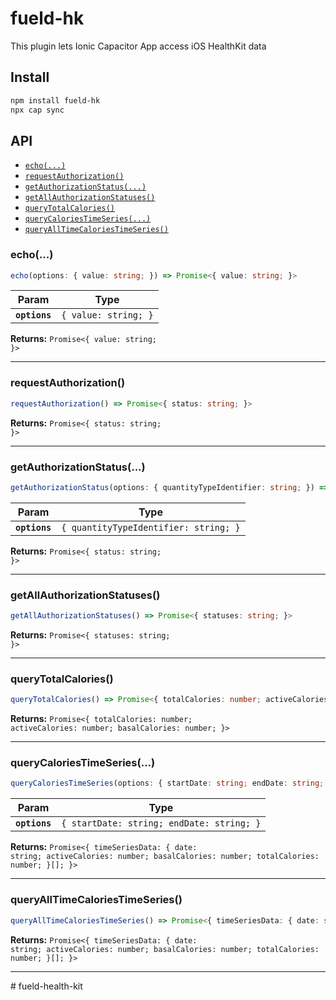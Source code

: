 # fueld-hk

This plugin lets Ionic Capacitor App access iOS HealthKit data

## Install

```bash
npm install fueld-hk
npx cap sync
```

## API

<docgen-index>

* [`echo(...)`](#echo)
* [`requestAuthorization()`](#requestauthorization)
* [`getAuthorizationStatus(...)`](#getauthorizationstatus)
* [`getAllAuthorizationStatuses()`](#getallauthorizationstatuses)
* [`queryTotalCalories()`](#querytotalcalories)
* [`queryCaloriesTimeSeries(...)`](#querycaloriestimeseries)
* [`queryAllTimeCaloriesTimeSeries()`](#queryalltimecaloriestimeseries)

</docgen-index>

<docgen-api>
<!--Update the source file JSDoc comments and rerun docgen to update the docs below-->

### echo(...)

```typescript
echo(options: { value: string; }) => Promise<{ value: string; }>
```

| Param         | Type                            |
| ------------- | ------------------------------- |
| **`options`** | <code>{ value: string; }</code> |

**Returns:** <code>Promise&lt;{ value: string; }&gt;</code>

--------------------


### requestAuthorization()

```typescript
requestAuthorization() => Promise<{ status: string; }>
```

**Returns:** <code>Promise&lt;{ status: string; }&gt;</code>

--------------------


### getAuthorizationStatus(...)

```typescript
getAuthorizationStatus(options: { quantityTypeIdentifier: string; }) => Promise<{ status: string; }>
```

| Param         | Type                                             |
| ------------- | ------------------------------------------------ |
| **`options`** | <code>{ quantityTypeIdentifier: string; }</code> |

**Returns:** <code>Promise&lt;{ status: string; }&gt;</code>

--------------------


### getAllAuthorizationStatuses()

```typescript
getAllAuthorizationStatuses() => Promise<{ statuses: string; }>
```

**Returns:** <code>Promise&lt;{ statuses: string; }&gt;</code>

--------------------


### queryTotalCalories()

```typescript
queryTotalCalories() => Promise<{ totalCalories: number; activeCalories: number; basalCalories: number; }>
```

**Returns:** <code>Promise&lt;{ totalCalories: number; activeCalories: number; basalCalories: number; }&gt;</code>

--------------------


### queryCaloriesTimeSeries(...)

```typescript
queryCaloriesTimeSeries(options: { startDate: string; endDate: string; }) => Promise<{ timeSeriesData: { date: string; activeCalories: number; basalCalories: number; totalCalories: number; }[]; }>
```

| Param         | Type                                                 |
| ------------- | ---------------------------------------------------- |
| **`options`** | <code>{ startDate: string; endDate: string; }</code> |

**Returns:** <code>Promise&lt;{ timeSeriesData: { date: string; activeCalories: number; basalCalories: number; totalCalories: number; }[]; }&gt;</code>

--------------------


### queryAllTimeCaloriesTimeSeries()

```typescript
queryAllTimeCaloriesTimeSeries() => Promise<{ timeSeriesData: { date: string; activeCalories: number; basalCalories: number; totalCalories: number; }[]; }>
```

**Returns:** <code>Promise&lt;{ timeSeriesData: { date: string; activeCalories: number; basalCalories: number; totalCalories: number; }[]; }&gt;</code>

--------------------

</docgen-api>
# fueld-health-kit
